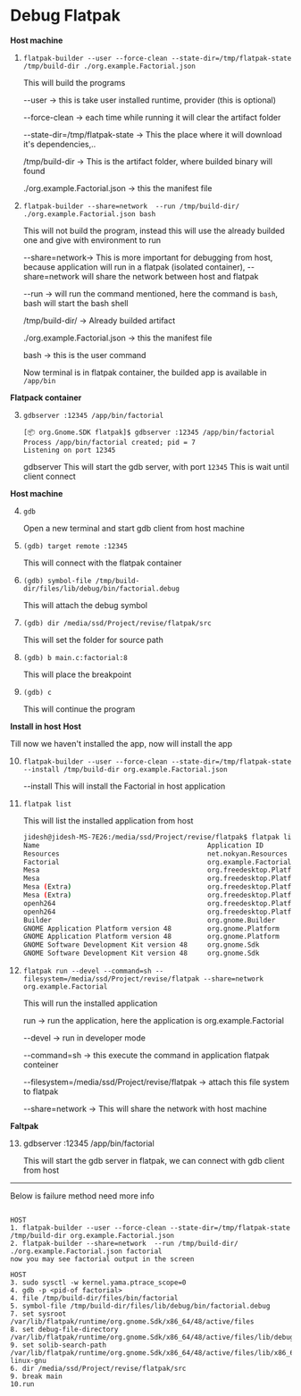 # Debug Flatpak

**Host machine**
1.  `flatpak-builder --user --force-clean --state-dir=/tmp/flatpak-state /tmp/build-dir ./org.example.Factorial.json`
    
    This will build the programs

    --user -> this is take user installed runtime, provider (this is optional)

    --force-clean -> each time while running it will clear the artifact folder

    --state-dir=/tmp/flatpak-state -> This the place where it will download it's dependencies,..

    /tmp/build-dir -> This is the artifact folder, where builded binary will found

    ./org.example.Factorial.json -> this the manifest file


2.  `flatpak-builder --share=network  --run /tmp/build-dir/ ./org.example.Factorial.json bash`
    
    This will not build the program, instead this will use the already builded one and give with environment to run

    --share=network-> This is more important for debugging from host, because application will run in a flatpak (isolated container), --share=network will share the network between host and flatpak

    --run -> will run the command mentioned, here the command is `bash`, bash will start the bash shell

    /tmp/build-dir/ -> Already builded artifact

    ./org.example.Factorial.json -> this the manifest file

    bash -> this is the user command

    Now terminal is in flatpak container, the builded app is available in `/app/bin`

**Flatpack container**

3.  `gdbserver :12345 /app/bin/factorial` 

    ```
    [📦 org.Gnome.SDK flatpak]$ gdbserver :12345 /app/bin/factorial 
    Process /app/bin/factorial created; pid = 7
    Listening on port 12345
    ```

    gdbserver This will start the gdb server, with port `12345`
    This is wait until client connect

**Host machine**

4.  `gdb`

    Open a new terminal and start gdb client from host machine

5.  `(gdb) target remote :12345`
    
    This will connect with the flatpak container

6.  `(gdb) symbol-file /tmp/build-dir/files/lib/debug/bin/factorial.debug`

    This will attach the debug symbol

7.  `(gdb) dir /media/ssd/Project/revise/flatpak/src`

    This will set the folder for source path

8.  `(gdb) b main.c:factorial:8`

    This will place the breakpoint

9.  `(gdb) c`

    This will continue the program

**Install in host**
**Host**

Till now we haven't installed the app, now will install the app

10. `flatpak-builder --user --force-clean --state-dir=/tmp/flatpak-state --install /tmp/build-dir org.example.Factorial.json`

    --install This will install the Factorial in host application

11. `flatpak list`

    This will list the installed application from host

    ```sh
    jidesh@jidesh-MS-7E26:/media/ssd/Project/revise/flatpak$ flatpak list
    Name                                          Application ID                          Version     Branch         Origin              Installation
    Resources                                     net.nokyan.Resources                    1.8.0       stable         flathub             system
    Factorial                                     org.example.Factorial                               master         factorial-origin    user
    Mesa                                          org.freedesktop.Platform.GL.default     25.1.7      24.08          flathub             system
    Mesa                                          org.freedesktop.Platform.GL.default     25.1.7      24.08          flathub             user
    Mesa (Extra)                                  org.freedesktop.Platform.GL.default     25.1.7      24.08extra     flathub             system
    Mesa (Extra)                                  org.freedesktop.Platform.GL.default     25.1.7      24.08extra     flathub             user
    openh264                                      org.freedesktop.Platform.openh264       2.5.1       2.5.1          flathub             system
    openh264                                      org.freedesktop.Platform.openh264       2.5.1       2.5.1          flathub             user
    Builder                                       org.gnome.Builder                       48.2        stable         flathub             system
    GNOME Application Platform version 48         org.gnome.Platform                                  48             flathub             system
    GNOME Application Platform version 48         org.gnome.Platform                                  48             flathub             user
    GNOME Software Development Kit version 48     org.gnome.Sdk                                       48             flathub             system
    GNOME Software Development Kit version 48     org.gnome.Sdk                                       48             flathub             user
    ```    
    

12. `flatpak run --devel --command=sh --filesystem=/media/ssd/Project/revise/flatpak --share=network org.example.Factorial`
    
    This will run the installed application

    run -> run the application, here the application is org.example.Factorial

    --devel -> run in developer mode

    --command=sh -> this execute the command in application flatpak conteiner

    --filesystem=/media/ssd/Project/revise/flatpak -> attach this file system to flatpak

    --share=network -> This will share the network with host machine

**Faltpak**

13. gdbserver :12345 /app/bin/factorial

    This will start the gdb server in flatpak, we can connect with gdb client from host

---

Below is failure method need more info
```

HOST
1. flatpak-builder --user --force-clean --state-dir=/tmp/flatpak-state /tmp/build-dir org.example.Factorial.json
2. flatpak-builder --share=network  --run /tmp/build-dir/ ./org.example.Factorial.json factorial
now you may see factorial output in the screen

HOST
3. sudo sysctl -w kernel.yama.ptrace_scope=0
4. gdb -p <pid-of factorial>
4. file /tmp/build-dir/files/bin/factorial
5. symbol-file /tmp/build-dir/files/lib/debug/bin/factorial.debug 
7. set sysroot /var/lib/flatpak/runtime/org.gnome.Sdk/x86_64/48/active/files
8. set debug-file-directory /var/lib/flatpak/runtime/org.gnome.Sdk/x86_64/48/active/files/lib/debug
9. set solib-search-path /var/lib/flatpak/runtime/org.gnome.Sdk/x86_64/48/active/files/lib/x86_64-linux-gnu
6. dir /media/ssd/Project/revise/flatpak/src
9. break main
10.run

```
